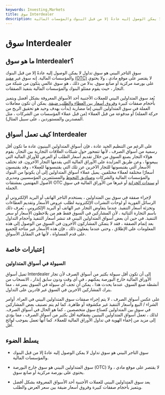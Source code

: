 ```yaml
---
keywords: Investing,Markets
title: سوق Interdealer
description: سوق المتداولين البيني هو سوق تداول لا يمكن الوصول إليه عادةً إلا من قبل البنوك والمؤسسات المالية.
---
```


# سوق Interdealer
## ما هو سوق Interdealer؟

سوق التاجر البيني هو سوق تداول لا يمكن الوصول إليه عادةً إلا من قبل البنوك والمؤسسات المالية. إنه سوق غير [مقيد](/over-the-countermarket) [(OTC)](/over-the-countermarket) لا يقتصر على موقع مادي ، ولا يحتوي على بورصة مركزية أو صانع سوق. بدلا من ذلك ، هو سوق عالمي يتكون من شبكة من التجار ، حيث يقوم ممثلو البنوك والمؤسسات المالية بتنفيذ الصفقات.

يُعد سوق المتداولين البيني للعملات الأجنبية أحد الأسواق المعروفة بشكل أفضل ويتميز بأحجام صفقات كبيرة [وفروق أسعار بين العطاء والطلب ضيقة](/bid-askspread). يمكن أن تكون معاملات العملة في سوق المتداولين البيني إما مضاربة (بدأت بهدف وحيد هو تحقيق الربح من حركة العملة) أو مدفوعة من قبل العملاء (من قبل عملاء المؤسسات من الشركات ، مثل المصدرين والمستوردين ، على سبيل المثال).

## كيف تعمل أسواق Interdealer

على الرغم من التنظيم الجيد عادة ، فإن أسواق المتداولين البينيون عادة ما تكون أقل رسمية من أسواق الصرف ، لأنها تتمحور حول شبكات العلاقات التجارية بين التجار. يقوم هؤلاء التجار بصنع السوق من خلال تقديم أسعار الطلب أو العرض للأوراق المالية التي يبيعونها ، وعن طريق المزايدة على الأوراق المالية التي يقدمها التجار الآخرون. قد تختلف الأسعار التي يقتبسونها للتجار الآخرين عن تلك التي يقتبسونها للعملاء ، وقد يقتبسون أسعارًا مختلفة لعملاء مختلفين. يميل عملاء أسواق المتداولين إلى أن يكونوا من البنوك والمؤسسات المالية والشركات [وصناديق التحوط](/hedgefund) والمستثمرين المؤسسيين ومديري الأصول المهتمين بمشتقات OTC أو [سندات الخزانة](/treasurybond) أو غيرها من الأوراق المالية في سوق الجملة.

لإجراء صفقة في سوق بين المتداولين ، يستخدم التاجر الهاتف أو البريد الإلكتروني أو الرسائل الفورية أو لوحات النشرات الإلكترونية لطلب عروض الأسعار وتقديم العطاءات وتجزئة أسعار التنفيذ. عندما يتفاوض التجار عبر الهاتف أو البريد الإلكتروني ، يُعرف ذلك باسم التجارة الثنائية ، لأن المشاركين في السوق فقط هم من يلاحظون الأسعار أو سعر التنفيذ. في حين أن بعض أسواق المتداولين البيني قد تنشر أسعار التنفيذ وأحجام التداول بعد إتمام الصفقة ، فقد لا يتمكن المشاركون الآخرون في السوق من الوصول إلى هذه المعلومات على الإطلاق ، وحتى عندما يفعلون ذلك ، فإن هذه الأسعار غير متاحة للجميع على قدم المساواة ، لأنها في المقابل الأسواق.

## إعتبارات خاصة

### السيولة في أسواق المتداولين

تميل أسواق Interdealer إلى أن تكون أقل سيولة بكثير من أسواق الصرف لأن تجار الأوراق المالية خارج البورصة يمكنهم ، في أي وقت ودون سابق إنذار ، الانسحاب من أنشطة صنع السوق. عندما يحدث هذا ، يمكن أن تجف أي سيولة في السوق بسرعة ، مما يترك المشاركين الآخرين في السوق غير قادرين على التداول.

على عكس أسواق الصرف ، لا يتم إجراء صفقات سوق المتداولين البيني في العراء. أوامر الشراء / البيع وأسعار التنفيذ غير مكشوفة أو ظاهرة. كما لم يتم تصنيف بعض المشاركين في سوق بين المتداولين كصناع سوق متخصصين ، كما هو الحال في أسواق الصرف. لذلك ، تعمل أسواق المتداولين البينيين بشفافية أقل بكثير من أسواق الصرف ، مما يؤدي إلى مزيد من إخفاء الهوية في تداول الأوراق المالية للعملاء. كما أنها تعمل بموجب لوائح أقل.

## يسلط الضوء

- سوق التاجر البيني هو سوق تداول لا يمكن الوصول إليه عادةً إلا من قبل البنوك والمؤسسات المالية.

- سوق المتداولين البيني هو سوق خارج البورصة (OTC) لا يقتصر على موقع مادي ، ولا يحتوي على بورصة مركزية أو صانع سوق.

- يعد سوق المتداولين البيني للعملات الأجنبية أحد الأسواق المعروفة بشكل أفضل ويتميز بأحجام صفقات كبيرة وفروق أسعار ضيقة بين سعر العرض والطلب.

